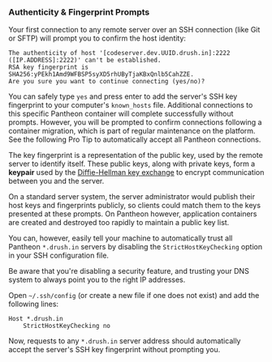 ### Authenticity & Fingerprint Prompts

Your first connection to any remote server over an SSH connection (like Git or SFTP) will prompt you to confirm the host identity:

```none
The authenticity of host '[codeserver.dev.UUID.drush.in]:2222 ([IP.ADDRESS]:2222)' can't be established.
RSA key fingerprint is SHA256:yPEkh1Amd9WFBSP5syXD5rhUByTjaKBxQnlb5CahZZE.
Are you sure you want to continue connecting (yes/no)?
```

You can safely type `yes` and press enter to add the server's SSH key fingerprint to your computer's `known_hosts` file. Additional connections to this specific Pantheon container will complete successfully without prompts. However, you will be prompted to confirm connections following a container migration, which is part of regular maintenance on the platform. See the following Pro Tip to automatically accept all Pantheon connections.

<Accordion title="Pro Tip: Trust All Pantheon Hosts" id="host-keys" icon="lightbulb">

The key fingerprint is a representation of the public key, used by the remote server to identify itself. These public keys, along with private keys, form a **keypair** used by the [Diffie-Hellman key exchange](https://en.wikipedia.org/wiki/Diffie%E2%80%93Hellman_key_exchange) to encrypt communication between you and the server.

On a standard server system, the server administrator would publish their host keys and fingerprints publicly, so clients could match them to the keys presented at these prompts. On Pantheon however, application containers are created and destroyed too rapidly to maintain a public key list.

You can, however, easily tell your machine to automatically trust all Pantheon `*.drush.in` servers by disabling the `StrictHostKeyChecking` option in your SSH configuration file.

<Alert title="Warning" type="danger">

Be aware that you're disabling a security feature, and trusting your DNS system to always point you to the right IP addresses.

</Alert>

Open `~/.ssh/config` (or create a new file if one does not exist) and add the following lines:

```confg:title=~/.ssh/config
Host *.drush.in
    StrictHostKeyChecking no
```

Now, requests to any `*.drush.in` server address should automatically accept the server's SSH key fingerprint without prompting you.

</Accordion>
